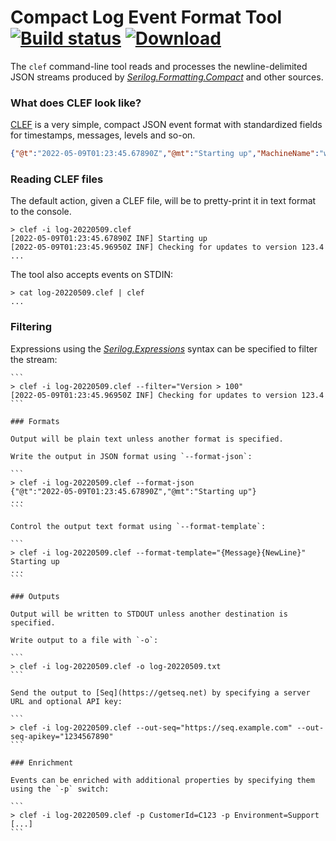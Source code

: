 # **C**ompact **L**og **E**vent **F**ormat Tool [![Build status](https://ci.appveyor.com/api/projects/status/ybr08j4h302yaw09?svg=true)](https://ci.appveyor.com/project/datalust/clef-tool) [![Download](https://img.shields.io/badge/download-releases-blue.svg)](https://github.com/datalust/clef-tool/releases)

The `clef` command-line tool reads and processes the newline-delimited JSON streams produced by [_Serilog.Formatting.Compact_](https://github.com/serilog/serilog-formatting-compact) and other sources.

### What does CLEF look like?

[CLEF](https://clef-json.org) is a very simple, compact JSON event format with standardized fields for timestamps, messages, levels and so-on.

```json
{"@t":"2022-05-09T01:23:45.67890Z","@mt":"Starting up","MachineName":"web-53a889fe"}
```

### Reading CLEF files

The default action, given a CLEF file, will be to pretty-print it in text format to the console.

```
> clef -i log-20220509.clef
[2022-05-09T01:23:45.67890Z INF] Starting up
[2022-05-09T01:23:45.96950Z INF] Checking for updates to version 123.4
...
```

The tool also accepts events on STDIN:

```
> cat log-20220509.clef | clef
...
```

### Filtering

Expressions using the [_Serilog.Expressions_](https://github.com/serilog/serilog-expressions) syntax can be specified to filter the stream:
~~~~
```
> clef -i log-20220509.clef --filter="Version > 100"
[2022-05-09T01:23:45.96950Z INF] Checking for updates to version 123.4
```

### Formats

Output will be plain text unless another format is specified.

Write the output in JSON format using `--format-json`:

```
> clef -i log-20220509.clef --format-json
{"@t":"2022-05-09T01:23:45.67890Z","@mt":"Starting up"}
...
```

Control the output text format using `--format-template`:

```
> clef -i log-20220509.clef --format-template="{Message}{NewLine}"
Starting up
...
```

### Outputs

Output will be written to STDOUT unless another destination is specified.

Write output to a file with `-o`:

```
> clef -i log-20220509.clef -o log-20220509.txt
```

Send the output to [Seq](https://getseq.net) by specifying a server URL and optional API key:

```
> clef -i log-20220509.clef --out-seq="https://seq.example.com" --out-seq-apikey="1234567890"
```

### Enrichment

Events can be enriched with additional properties by specifying them using the `-p` switch:

```
> clef -i log-20220509.clef -p CustomerId=C123 -p Environment=Support [...]
```

